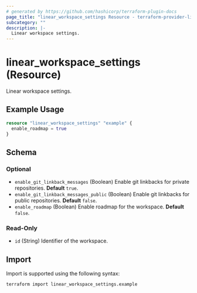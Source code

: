 ```yaml
---
# generated by https://github.com/hashicorp/terraform-plugin-docs
page_title: "linear_workspace_settings Resource - terraform-provider-linear"
subcategory: ""
description: |-
  Linear workspace settings.
---
```


# linear_workspace_settings (Resource)

Linear workspace settings.

## Example Usage

```terraform
resource "linear_workspace_settings" "example" {
  enable_roadmap = true
}
```

<!-- schema generated by tfplugindocs -->
## Schema

### Optional

- `enable_git_linkback_messages` (Boolean) Enable git linkbacks for private repositories. **Default** `true`.
- `enable_git_linkback_messages_public` (Boolean) Enable git linkbacks for public repositories. **Default** `false`.
- `enable_roadmap` (Boolean) Enable roadmap for the workspace. **Default** `false`.

### Read-Only

- `id` (String) Identifier of the workspace.

## Import

Import is supported using the following syntax:

```shell
terraform import linear_workspace_settings.example
```
